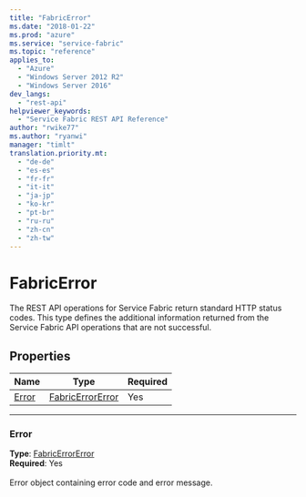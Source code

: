 ```yaml
---
title: "FabricError"
ms.date: "2018-01-22"
ms.prod: "azure"
ms.service: "service-fabric"
ms.topic: "reference"
applies_to: 
  - "Azure"
  - "Windows Server 2012 R2"
  - "Windows Server 2016"
dev_langs: 
  - "rest-api"
helpviewer_keywords: 
  - "Service Fabric REST API Reference"
author: "rwike77"
ms.author: "ryanwi"
manager: "timlt"
translation.priority.mt: 
  - "de-de"
  - "es-es"
  - "fr-fr"
  - "it-it"
  - "ja-jp"
  - "ko-kr"
  - "pt-br"
  - "ru-ru"
  - "zh-cn"
  - "zh-tw"
---
```

# FabricError

The REST API operations for Service Fabric return standard HTTP status codes. This type defines the additional information returned from the Service Fabric API operations that are not successful.


## Properties

| Name | Type | Required |
| --- | --- | --- |
| [Error](#error) | [FabricErrorError](sfclient-v61-model-fabricerrorerror.md) | Yes |

____
### Error
__Type__: [FabricErrorError](sfclient-v61-model-fabricerrorerror.md) <br/>
__Required__: Yes<br/>
<br/>
Error object containing error code and error message.
